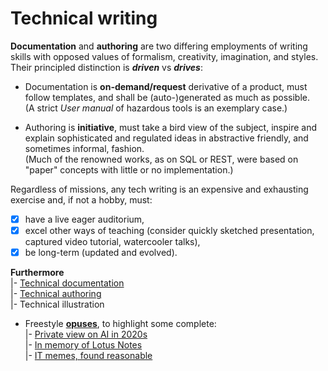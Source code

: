 # Technical writing

__Documentation__ and __authoring__ are two differing employments of writing skills with opposed values of formalism, creativity, imagination, and styles. Their principled distinction is __*driven*__ vs __*drives*__:

* Documentation is **on-demand/request** derivative of a product, must follow templates, and shall be (auto-)generated as much as possible.\
(A strict _User manual_ of hazardous tools is an exemplary case.)

* Authoring is **initiative**, must take a bird view of the subject, inspire and explain sophisticated and regulated ideas in abstractive friendly, and sometimes informal, fashion.\
(Much of the renowned works, as on SQL or REST, were based on "paper" concepts with little or no implementation.)

Regardless of missions, any tech writing is an expensive and exhausting exercise and, if not a hobby, must:

+ [x] have a live eager auditorium,
+ [x] excel other ways of teaching (consider quickly sketched presentation, captured video tutorial, watercooler talks),
+ [x] be long-term (updated and evolved).

__Furthermore__\
|- [Technical documentation](README+/tech-docu.md)\
|- [Technical authoring](README+/tech-authoring.md)\
|- Technical illustration

+ Freestyle [**opuses**](README+/opuses), to highlight some complete:\
|- [Private view on AI in 2020s](README+/opuses/AI-2020s.md)\
|- [In memory of Lotus Notes](README+/opuses/LN-view.md)\
|- [IT memes, found reasonable](README+/opuses/IT-memes.md)
